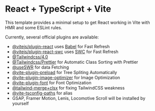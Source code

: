 # React + TypeScript + Vite

This template provides a minimal setup to get React working in Vite with HMR and some ESLint rules.

Currently, several official plugins are available:

- [@vitejs/plugin-react](https://github.com/vitejs/vite-plugin-react/blob/main/packages/plugin-react/README.md) uses [Babel](https://babeljs.io/) for Fast Refresh
- [@vitejs/plugin-react-swc](https://github.com/vitejs/vite-plugin-react-swc) uses [SWC](https://swc.rs/) for Fast Refresh
- [@Tailwindcss/4.0](https://tailwindcss.com/)
- [@Tailwindcss/Prettier](https://tailwindcss.com/](https://tailwindcss.com/blog/automatic-class-sorting-with-prettier)) for Automatic Class Sorting with Prettier
- [@useSWR](https://x.com/shuding_/status/1794461568505352693) for data Fetching
- [@vite-plugin-preload](https://www.npmjs.com/package/vite-plugin-preload/v/0.4.2) for Tree Spliting Automatically
- [@vite-plugin-image-optimizer](https://www.npmjs.com/package/vite-plugin-image-optimizer) for Image Optimization
- [@vite-plugin-font](https://www.npmjs.com/package/vite-plugin-font) for Font Optimization
- [@tailwind-merge+clsx](https://www.youtube.com/watch?v=re2JFITR7TI) for fixing TailwindCSS weakness
- [@vite-tsconfig-paths](https://www.npmjs.com/package/vite-tsconfig-paths) for alias
- GSAP, Framer Motion, Lenis, Locomotive Scroll will be installed by yourself
